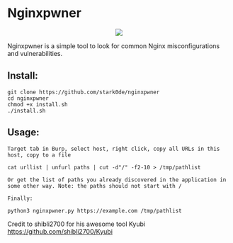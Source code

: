 # Nginxpwner

<p align="center"><img src="https://i.postimg.cc/vm3LWFj4/nginxpwner.png" /></p>

Nginxpwner is a simple tool to look for common Nginx misconfigurations and vulnerabilities.

## Install:

```
git clone https://github.com/stark0de/nginxpwner
cd nginxpwner
chmod +x install.sh
./install.sh
```

## Usage:

```
Target tab in Burp, select host, right click, copy all URLs in this host, copy to a file

cat urllist | unfurl paths | cut -d"/" -f2-10 > /tmp/pathlist

Or get the list of paths you already discovered in the application in some other way. Note: the paths should not start with /

Finally:

python3 nginxpwner.py https://example.com /tmp/pathlist
```

Credit to shibli2700 for his awesome tool Kyubi https://github.com/shibli2700/Kyubi
